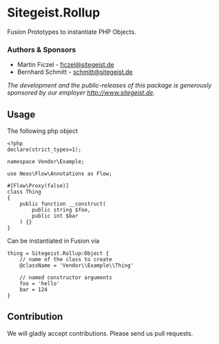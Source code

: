 # Sitegeist.Rollup

Fusion Prototypes to instantiate PHP Objects. 

### Authors & Sponsors

* Martin Ficzel - ficzel@sitegeist.de
* Bernhard Schmitt - schmitt@sitegeist.de

*The development and the public-releases of this package is generously sponsored
by our employer http://www.sitegeist.de.*

## Usage 

The following php object 

```
<?php
declare(strict_types=1);

namespace Vendor\Example;

use Neos\Flow\Annotations as Flow;

#[Flow\Proxy(false)]
class Thing
{
    public function __construct(
        public string $foo,
        public int $bar
    ) {}
}
```

Can be instantiated in Fusion via

```
thing = Sitegeist.Rollup:Object {
    // name of the class to create
    @className = 'Vendor\\Example\\Thing'
    
    // named constructor arguments
    foo = 'hello'
    bar = 124
}
```

## Contribution

We will gladly accept contributions. Please send us pull requests.
